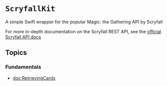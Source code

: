 #  ``ScryfallKit``

A simple Swift wrapper for the popular Magic: the Gathering API by Scryfall

For more in-depth documentation on the Scryfall REST API, see the [official Scryfall API docs](https://scryfall.com/docs/api) 

## Topics

### Fundamentals

- <doc:RetrievingCards>
